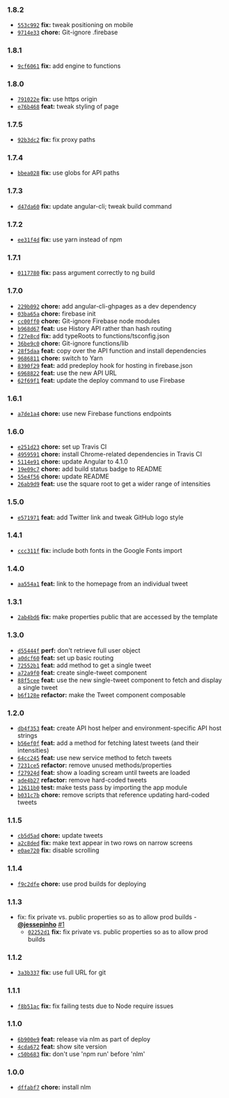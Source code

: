 ### 1.8.2

* [`553c992`](https://github.com/jessepinho/trumpymctweetface.com/commit/553c992245ca343efe75e5911062da36a2353a5c) **fix:** tweak positioning on mobile
* [`9714e33`](https://github.com/jessepinho/trumpymctweetface.com/commit/9714e33774352f4d1d0155abffa819bd88d28e4b) **chore:** Git-ignore .firebase


### 1.8.1

* [`9cf6061`](https://github.com/jessepinho/trumpymctweetface.com/commit/9cf6061391dc96d53f2935245a994828365a1b79) **fix:** add engine to functions


### 1.8.0

* [`791022e`](https://github.com/jessepinho/trumpymctweetface.com/commit/791022e054d487738b7da42bc32fba26c5b9b41a) **fix:** use https origin
* [`e76b468`](https://github.com/jessepinho/trumpymctweetface.com/commit/e76b4687e5ed4fac7fe1598ff8bdd967053d0064) **feat:** tweak styling of page


### 1.7.5

* [`92b3dc2`](https://github.com/jessepinho/trumpymctweetface.com/commit/92b3dc2bcf00f4d92d324468c457069dc0720cb0) **fix:** fix proxy paths


### 1.7.4

* [`bbea028`](https://github.com/jessepinho/trumpymctweetface.com/commit/bbea02890448a771ddec8048fedf5fb14bccfb42) **fix:** use globs for API paths


### 1.7.3

* [`d47da60`](https://github.com/jessepinho/trumpymctweetface.com/commit/d47da607f76950a31334b3ef59267be8f5770d7e) **fix:** update angular-cli; tweak build command


### 1.7.2

* [`ee31f4d`](https://github.com/jessepinho/trumpymctweetface.com/commit/ee31f4d172b09479365e3081bde2ce144b0aeff3) **fix:** use yarn instead of npm


### 1.7.1

* [`0117780`](https://github.com/jessepinho/trumpymctweetface.com/commit/0117780f48bf0aeb35bd7e6c9bbff89109119089) **fix:** pass argument correctly to ng build


### 1.7.0

* [`229b092`](https://github.com/jessepinho/trumpymctweetface.com/commit/229b0928a36ca47578fea13f360ce01a45852d9e) **chore:** add angular-cli-ghpages as a dev dependency
* [`03ba65a`](https://github.com/jessepinho/trumpymctweetface.com/commit/03ba65ad467855aa364bde7e0d3f9e02950df2d3) **chore:** firebase init
* [`cc00ff0`](https://github.com/jessepinho/trumpymctweetface.com/commit/cc00ff0ba5fe0051d0d3ae0c9707bf94fef433ab) **chore:** Git-ignore Firebase node modules
* [`b968d67`](https://github.com/jessepinho/trumpymctweetface.com/commit/b968d6756e0559b963a301c1c1350ac6542d791c) **feat:** use History API rather than hash routing
* [`f27e8cd`](https://github.com/jessepinho/trumpymctweetface.com/commit/f27e8cd44e4cee5f7f75dc6dfd6a56f6bc7d8a6a) **fix:** add typeRoots to functions/tsconfig.json
* [`36be9c0`](https://github.com/jessepinho/trumpymctweetface.com/commit/36be9c082e4f16536ea6d0f9ec674747efcd3d81) **chore:** Git-ignore functions/lib
* [`28f5daa`](https://github.com/jessepinho/trumpymctweetface.com/commit/28f5daa0d798fffb0f1266e77615cd6d8aab612a) **feat:** copy over the API function and install dependencies
* [`9686811`](https://github.com/jessepinho/trumpymctweetface.com/commit/9686811c7a2844e87ee08bd583db1b28a5a3b17f) **chore:** switch to Yarn
* [`8390f29`](https://github.com/jessepinho/trumpymctweetface.com/commit/8390f2935aabf3a37ae2a66723c3850dc5e70476) **feat:** add predeploy hook for hosting in firebase.json
* [`6968822`](https://github.com/jessepinho/trumpymctweetface.com/commit/6968822396678f2c59f60f770aaa06653d976235) **feat:** use the new API URL
* [`62f69f1`](https://github.com/jessepinho/trumpymctweetface.com/commit/62f69f1ec3c7b72951a74fb93bcb9522710e5a05) **feat:** update the deploy command to use Firebase


### 1.6.1

* [`a7de1a4`](https://github.com/jessepinho/trumpymctweetface.com/commit/a7de1a425f1b2f788c8582535ba60a2715da498f) **chore:** use new Firebase functions endpoints


### 1.6.0

* [`e251d23`](https://github.com/jessepinho/trumpymctweetface.com/commit/e251d234d34c846e688b568041dd73557e99f0b3) **chore:** set up Travis CI
* [`4959591`](https://github.com/jessepinho/trumpymctweetface.com/commit/495959165c2f1b3874e82781e3640f7d1d131ed3) **chore:** install Chrome-related dependencies in Travis CI
* [`5114e91`](https://github.com/jessepinho/trumpymctweetface.com/commit/5114e9100df9756a8078a4de63dedc742c4fb42f) **chore:** update Angular to 4.1.0
* [`19e09c7`](https://github.com/jessepinho/trumpymctweetface.com/commit/19e09c7caa6c13dc239dd7a5499e24159b967452) **chore:** add build status badge to README
* [`55e4f56`](https://github.com/jessepinho/trumpymctweetface.com/commit/55e4f56ee73c6154f9d227f20db031b1ded67126) **chore:** update README
* [`26ab9d9`](https://github.com/jessepinho/trumpymctweetface.com/commit/26ab9d9eb2a59dea99178ca554fbf0745fd953e9) **feat:** use the square root to get a wider range of intensities


### 1.5.0

* [`e571971`](https://github.com/jessepinho/trumpymctweetface.com/commit/e571971f6e622fb98c5f2296a4dfb14572a2cf82) **feat:** add Twitter link and tweak GitHub logo style


### 1.4.1

* [`ccc311f`](https://github.com/jessepinho/trumpymctweetface.com/commit/ccc311fa8f98ef408abeca1c1ad7fca87d7480c1) **fix:** include both fonts in the Google Fonts import


### 1.4.0

* [`aa554a1`](https://github.com/jessepinho/trumpymctweetface.com/commit/aa554a14a057fd3508c8b0cd677f21421b42cbb2) **feat:** link to the homepage from an individual tweet


### 1.3.1

* [`2ab4bd6`](https://github.com/jessepinho/trumpymctweetface.com/commit/2ab4bd613b9d5d701f4265b93047c8f4f390b0ed) **fix:** make properties public that are accessed by the template


### 1.3.0

* [`d55444f`](https://github.com/jessepinho/trumpymctweetface.com/commit/d55444f6d39b8c3286a0f22d00598c1bbb58295a) **perf:** don't retrieve full user object
* [`a0dcf60`](https://github.com/jessepinho/trumpymctweetface.com/commit/a0dcf60317fac6a31c21e0cf50a112bb35d75005) **feat:** set up basic routing
* [`72552b1`](https://github.com/jessepinho/trumpymctweetface.com/commit/72552b1f725f617f081e14614957f19c22d53f1a) **feat:** add method to get a single tweet
* [`a72a9f0`](https://github.com/jessepinho/trumpymctweetface.com/commit/a72a9f06e4c4c4a049f20f15e71cec78bb6f1886) **feat:** create single-tweet component
* [`88f5cee`](https://github.com/jessepinho/trumpymctweetface.com/commit/88f5cee9b48636e74ff59bf81eab399625c5c173) **feat:** use the new single-tweet component to fetch and display a single tweet
* [`b6f128e`](https://github.com/jessepinho/trumpymctweetface.com/commit/b6f128edc90cab3c7e26aa40532905ef5c061bb0) **refactor:** make the Tweet component composable


### 1.2.0

* [`db4f353`](https://github.com/jessepinho/trumpymctweetface.com/commit/db4f35317f70e9e330a8c01e3224576221b14605) **feat:** create API host helper and environment-specific API host strings
* [`b56ef0f`](https://github.com/jessepinho/trumpymctweetface.com/commit/b56ef0ff2db69b731d6b33a1e609ba4f9fb80049) **feat:** add a method for fetching latest tweets (and their intensities)
* [`64cc245`](https://github.com/jessepinho/trumpymctweetface.com/commit/64cc2456770bc569e573864cd0f6499c3153e2bf) **feat:** use new service method to fetch tweets
* [`7231ce5`](https://github.com/jessepinho/trumpymctweetface.com/commit/7231ce59efaf6615c669e20338a91af62bb4ac99) **refactor:** remove unused methods/properties
* [`f27924d`](https://github.com/jessepinho/trumpymctweetface.com/commit/f27924dcaa0df617c208e2e2fda029c0982082d1) **feat:** show a loading scream until tweets are loaded
* [`ade4b27`](https://github.com/jessepinho/trumpymctweetface.com/commit/ade4b27ce8764159f5fe4d0169618b65b14a5a77) **refactor:** remove hard-coded tweets
* [`12611b0`](https://github.com/jessepinho/trumpymctweetface.com/commit/12611b0aefc44e28f7cd5462e81a2b11f613449a) **test:** make tests pass by importing the app module
* [`b031c7b`](https://github.com/jessepinho/trumpymctweetface.com/commit/b031c7b02098414c88bf73bb9714a230a7e1eb72) **chore:** remove scripts that reference updating hard-coded tweets


### 1.1.5

* [`cb5d5ad`](https://github.com/jessepinho/trumpymctweetface.com/commit/cb5d5ad0b219e7e8b5b926c79b3dae401d664590) **chore:** update tweets
* [`a2c8ded`](https://github.com/jessepinho/trumpymctweetface.com/commit/a2c8ded4680eb6fdeb1726456b977846e36d1480) **fix:** make text appear in two rows on narrow screens
* [`e0ae720`](https://github.com/jessepinho/trumpymctweetface.com/commit/e0ae7209a70275e5f040eaf3bd6907ec5f0d4451) **fix:** disable scrolling


### 1.1.4

* [`f9c2dfe`](https://github.com/jessepinho/trumpymctweetface.com/commit/f9c2dfe61bbf3ad4b9496a2ae5f32658a8b88f47) **chore:** use prod builds for deploying


### 1.1.3

* fix: fix private vs. public properties so as to allow prod builds - **[@jessepinho](https://github.com/jessepinho)** [#1](https://github.com/jessepinho/trumpymctweetface.com/pull/1)
  - [`02252d1`](https://github.com/jessepinho/trumpymctweetface.com/commit/02252d1bad05830dfd00652c29229bb9227c96e5) **fix:** fix private vs. public properties so as to allow prod builds


### 1.1.2

* [`3a3b337`](https://github.com/jessepinho/trumpymctweetface.com/commit/3a3b337d0c3e98531574092a415c3e00c565357b) **fix:** use full URL for git


### 1.1.1

* [`f8b51ac`](https://github.com/jessepinho/trumpymctweetface.com/commit/f8b51acc3af7483ecc8ed0aacea723c1d2ad71c1) **fix:** fix failing tests due to Node require issues


### 1.1.0

* [`6b900e9`](https://github.com/jessepinho/trumpymctweetface.com/commit/6b900e9c0cdb7f26660bfb0623ad9bd9d576a230) **feat:** release via nlm as part of deploy
* [`4cda672`](https://github.com/jessepinho/trumpymctweetface.com/commit/4cda672ec7bd9dbbf3a91ba27902e404076510eb) **feat:** show site version
* [`c50b683`](https://github.com/jessepinho/trumpymctweetface.com/commit/c50b68301e2d56dea147e6af30f535435136e096) **fix:** don't use 'npm run' before 'nlm'


### 1.0.0

* [`dffabf7`](https://github.com/jessepinho/trumpymctweetface.com/commit/dffabf7be0519418d612daef6169e7de3200d11b) **chore:** install nlm
